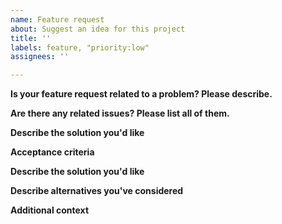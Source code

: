 ```yaml
---
name: Feature request
about: Suggest an idea for this project
title: ''
labels: feature, "priority:low"
assignees: ''

---
```


**Is your feature request related to a problem? Please describe.**
<!-- A clear and concise description of what the problem is. Ex. I'm always frustrated when [...] -->

**Are there any related issues? Please list all of them.**
<!-- A clear and concise list of related issues. Ex:
- #1
- #2
-->

**Describe the solution you'd like**
<!-- A clear and concise description of what you want to happen. -->

**Acceptance criteria**
<!-- A clear and concise list of requirements to be satisfied before this issue is closed. -->

**Describe the solution you'd like**
<!-- A clear and concise description of what you want to happen. -->

**Describe alternatives you've considered**
<!-- A clear and concise description of any alternative solutions or features you've considered. -->

**Additional context**
<!-- Add any other context or screenshots about the feature request here. -->
